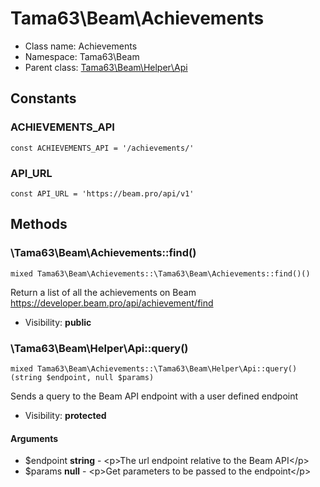 Tama63\Beam\Achievements
===============






* Class name: Achievements
* Namespace: Tama63\Beam
* Parent class: [Tama63\Beam\Helper\Api](Tama63-Beam-Helper-Api.md)



Constants
----------


### ACHIEVEMENTS_API

```
const ACHIEVEMENTS_API = '/achievements/'
```





### API_URL

```
const API_URL = 'https://beam.pro/api/v1'
```







Methods
-------


### \Tama63\Beam\Achievements::find()

```
mixed Tama63\Beam\Achievements::\Tama63\Beam\Achievements::find()()
```

Return a list of all the achievements on Beam
<https://developer.beam.pro/api/achievement/find>



* Visibility: **public**



### \Tama63\Beam\Helper\Api::query()

```
mixed Tama63\Beam\Achievements::\Tama63\Beam\Helper\Api::query()(string $endpoint, null $params)
```

Sends a query to the Beam API endpoint with a user defined endpoint



* Visibility: **protected**

#### Arguments

* $endpoint **string** - &lt;p&gt;The url endpoint relative to the Beam API&lt;/p&gt;
* $params **null** - &lt;p&gt;Get parameters to be passed to the endpoint&lt;/p&gt;


